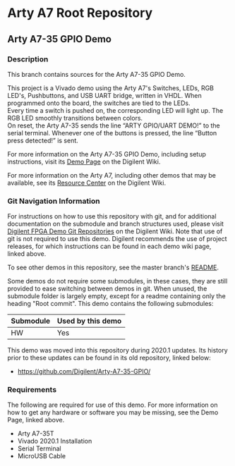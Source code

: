 # Arty A7 Root Repository

## Arty A7-35 GPIO Demo

### Description

This branch contains sources for the Arty A7-35 GPIO Demo.

This project is a Vivado demo using the Arty A7's Switches, LEDs, RGB LED's, Pushbuttons, and USB UART bridge, written in VHDL. When programmed onto the board, the switches are tied to the LEDs.  
Every time a switch is pushed on, the corresponding LED will light up. The RGB LED smoothly transitions between colors.  
On reset, the Arty A7-35 sends the line “ARTY GPIO/UART DEMO!” to the serial terminal. Whenever one of the buttons is pressed, the line “Button press detected!” is sent.

For more information on the Arty A7-35 GPIO Demo, including setup instructions, visit its [Demo Page](https://reference.digilentinc.com/reference/programmable-logic/arty-a7/demos/gpio) on the Digilent Wiki.

For more information on the Arty A7, including other demos that may be available, see its [Resource Center](https://reference.digilentinc.com/reference/programmable-logic/arty-a7/start) on the Digilent Wiki.

### Git Navigation Information

For instructions on how to use this repository with git, and for additional documentation on the submodule and branch structures used, please visit [Digilent FPGA Demo Git Repositories](https://reference.digilentinc.com/reference/programmable-logic/documents/git) on the Digilent Wiki. Note that use of git is not required to use this demo. Digilent recommends the use of project releases, for which instructions can be found in each demo wiki page, linked above.

To see other demos in this repository, see the master branch's [README](https://github.com/Digilent/Arty-A7).

Some demos do not require some submodules, in these cases, they are still provided to ease switching between demos in git. When unused, the submodule folder is largely empty, except for a readme containing only the heading "Root commit". This demo contains the following submodules:

| Submodule | Used by this demo |
|-----------|-------------------|
| HW        | Yes |

This demo was moved into this repository during 2020.1 updates. Its history prior to these updates can be found in its old repository, linked below:
* https://github.com/Digilent/Arty-A7-35-GPIO/

### Requirements

The following are required for use of this demo. For more information on how to get any hardware or software you may be missing, see the Demo Page, linked above.

* Arty A7-35T
* Vivado 2020.1 Installation
* Serial Terminal
* MicroUSB Cable
